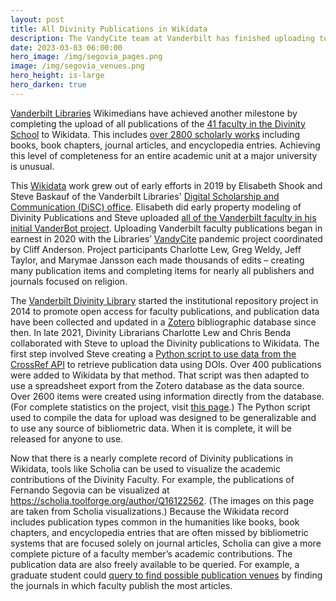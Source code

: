 ```yaml
---
layout: post
title: All Divinity Publications in Wikidata
description: The VandyCite team at Vanderbilt has finished uploading to Wikidata all of over 3000 publications of the 41 faculty affiliated with the Vanderbilt Divinity School.
date: 2023-03-03 06:00:00
hero_image: /img/segovia_pages.png
image: /img/segovia_venues.png
hero_height: is-large
hero_darken: true
---
```

[Vanderbilt Libraries](https://www.library.vanderbilt.edu/) Wikimedians have achieved another milestone by completing the upload of all publications of the [41 faculty in the Divinity School](https://divinity.vanderbilt.edu/people/) to Wikidata. This includes [over 2800 scholarly works](https://w.wiki/6Xfm) including books, book chapters, journal articles, and encyclopedia entries. Achieving this level of completeness for an entire academic unit at a major university is unusual.

This [Wikidata](https://www.wikidata.org/) work grew out of early efforts in 2019 by Elisabeth Shook and Steve Baskauf of the Vanderbilt Libraries' [Digital Scholarship and Communication (DiSC) office](https://www.library.vanderbilt.edu/disc/). Elisabeth did early property modeling of Divinity Publications and Steve uploaded [all of the Vanderbilt faculty in his initial VanderBot project](https://github.com/HeardLibrary/linked-data/blob/master/vanderbot/researcher-project.md). Uploading Vanderbilt faculty publications began in earnest in 2020 with the Libraries’ [VandyCite](https://www.wikidata.org/wiki/Wikidata:WikiProject_VandyCite) pandemic project coordinated by Cliff Anderson. Project participants Charlotte Lew, Greg Weldy, Jeff Taylor, and Marymae Jansson each made thousands of edits – creating many publication items and completing items for nearly all publishers and journals focused on religion. 

The [Vanderbilt Divinity Library](https://www.library.vanderbilt.edu/divinity/) started the institutional repository project in 2014 to promote open access for faculty publications, and publication data have been collected and updated in a [Zotero](https://www.zotero.org/) bibliographic database since then. In late 2021, Divinity Librarians Charlotte Lew and Chris Benda collaborated with Steve to upload the Divinity publications to Wikidata. The first step involved 
Steve creating a [Python script to use data from the CrossRef API](https://github.com/HeardLibrary/linked-data/blob/master/publications/crossref/retrieve_doi_data.ipynb) to retrieve publication data using DOIs. Over 400 publications were added to Wikidata by that method. That script was then adapted to use a spreadsheet export from the Zotero database as the data source. Over 2600 items were created using information directly from the database. (For complete statistics on the project, visit [this page](https://github.com/HeardLibrary/linked-data/blob/master/publications/divinity-law/vandycite_statistics.md).) The Python script used to compile the data for upload was designed to be generalizable and to use any source of bibliometric data. When it is complete, it will be released for anyone to use.

Now that there is a nearly complete record of Divinity publications in Wikidata, tools like Scholia can be used to visualize the academic contributions of the Divinity Faculty. For example, the publications of Fernando Segovia can be visualized at <https://scholia.toolforge.org/author/Q16122562>. (The images on this page are taken from Scholia visualizations.) Because the Wikidata record includes publication types common in the humanities like books, book chapters, and encyclopedia entries that are often missed by bibliometric systems that are focused solely on journal articles, Scholia can give a more complete picture of a faculty member’s academic contributions. The publication data are also freely available to be queried. For example, a graduate student could [query to find possible publication venues](https://w.wiki/6W4b) by finding the journals in which faculty publish the most articles. 


